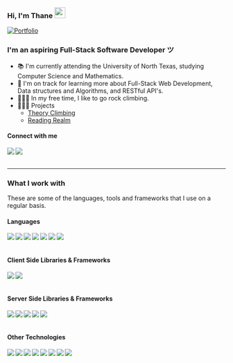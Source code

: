 ### Hi, I'm Thane <img src="https://media.giphy.com/media/hvRJCLFzcasrR4ia7z/giphy.gif" width="25px">
[![Portfolio](https://img.shields.io/website?down_message=%E2%96%BC&label=Portfolio&style=for-the-badge&up_message=%E2%96%B2&url=http%3A%2F%2Fdipanjande.com%2F)](https://thanetate.dev)

<h3>I'm an aspiring Full-Stack Software Developer ツ</h3>

- 📚 I'm currently attending the University of North Texas, studying Computer Science and Mathematics. 
- 🌱 I'm on track for learning more about Full-Stack Web Development, Data structures and Algorithms, and RESTful API's.
- 🧗🏻‍♂️ In my free time, I like to go rock climbing.
- 👨🏼‍💻 Projects
  - [Theory Climbing](https://github.com/thanetate/Clothing-Website)
  - [Reading Realm](https://github.com/thanetate/Reading-Realm)
 

#### Connect with me

<a href="https://www.linkedin.com/in/thanetate/"><img align="left" src="https://img.shields.io/badge/LinkedIn-0A66C2?&style=for-the-badge&logo=LinkedIn&logoColor=white" /></a>
<a href="mailto:thanetate1@gmail.com"><img align="left" src="https://img.shields.io/badge/Email-EA4335?&style=for-the-badge&logo=Gmail&logoColor=white" /></a>

<br/><br/>

---

### What I work with

<p>These are some of the languages, tools and frameworks that I use on a regular basis.</p>

<h4>Languages</h4>
<p>
  <img align="left" src="https://img.shields.io/badge/JavaScript-1c1c1c?&style=flat-square&logo=JavaScript" />
  <img align="left" src="https://img.shields.io/badge/TypeScript-1c1c1c?&style=flat-square&logo=TypeScript" />
  <img align="left" src="https://img.shields.io/badge/C-1c1c1c?&style=flat-square&logo=C" />
  <img align="left" src="https://img.shields.io/badge/C++-1c1c1c?&style=flat-square&logo=C%2B%2B&logoColor=00599C" />
  <img align="left" src="https://img.shields.io/badge/Go-1c1c1c?&style=flat-square&logo=Go" />
  <img align="left" src="https://img.shields.io/badge/HTML-1c1c1c?&style=flat-square&logo=HTML5" />
  <img align="left" src="https://img.shields.io/badge/CSS-1c1c1c?&style=flat-square&logo=CSS3&logoColor=1572B6" />
</p>
  
<br/><br/>

<h4>Client Side Libraries & Frameworks</h4>
<p>
   <img align="left" src="https://img.shields.io/badge/Next-1c1c1c?&style=flat-square&logo=Next.js" />
   <img align="left" src="https://img.shields.io/badge/React-1c1c1c?&style=flat-square&logo=React" />
</p>
  
<br/><br/>

<h4>Server Side Libraries & Frameworks</h4>
<p>
   <img align="left" src="https://img.shields.io/badge/Node-1c1c1c?&style=flat-square&logo=Node.js" />
   <img align="left" src="https://img.shields.io/badge/Express-1c1c1c?&style=flat-square&logo=Express" />
   <img align="left" src="https://img.shields.io/badge/Supabase-1c1c1c?&style=flat-square&logo=Supabase" />
   <img align="left" src="https://img.shields.io/badge/MongoDB-1c1c1c?&style=flat-square&logo=MongoDB" />
   <img align="left" src="https://img.shields.io/badge/SQL-1c1c1c?&style=flat-square&logo=SQL" />
</p>

<br/><br/>

<h4>Other Technologies</h4>
<p>
   <img align="left" src="https://img.shields.io/badge/Vercel-1c1c1c?&style=flat-square&logo=Vercel" />
   <img align="left" src="https://img.shields.io/badge/Visual Studio Code-1c1c1c?&style=flat-square&logo=Visual Studio Code" />
   <img align="left" src="https://img.shields.io/badge/Git-1c1c1c?&style=flat-square&logo=Git" />
   <img align="left" src="https://img.shields.io/badge/GitHub-1c1c1c?&style=flat-square&logo=GitHub" />
   <img align="left" src="https://img.shields.io/badge/GitLab-1c1c1c?&style=flat-square&logo=GitLab" />
   <img align="left" src="https://img.shields.io/badge/Infisical-1c1c1c?&style=flat-square&logo=Infisical" />
   <img align="left" src="https://img.shields.io/badge/Jira-1c1c1c?&style=flat-square&logo=Jira" />
   <img align="left" src="https://img.shields.io/badge/Figma-1c1c1c?&style=flat-square&logo=Figma" />
</p>

<br/><br/>
